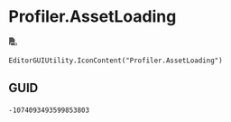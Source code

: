 # Profiler.AssetLoading
![](/img/Profiler.AssetLoading.png)

``` CSharp
EditorGUIUtility.IconContent("Profiler.AssetLoading")
```
## GUID
```
-1074093493599853803
```
